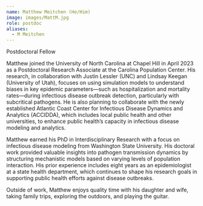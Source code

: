 ```yaml
---
name: Matthew Meitchen (He/Him)
image: images/MattM.jpg
role: postdoc
aliases:
  - M Meitchen
---
```


Postdoctoral Fellow 

Matthew joined the University of North Carolina at Chapel Hill in April 2023 as a Postdoctoral Research Associate at the Carolina Population Center. His research, in collaboration with Justin Lessler (UNC) and Lindsay Keegan (University of Utah), focuses on using simulation models to understand biases in key epidemic parameters—such as hospitalization and mortality rates—during infectious disease outbreak detection, particularly with subcritical pathogens. He is also planning to collaborate with the newly established Atlantic Coast Center for Infectious Disease Dynamics and Analytics (ACCIDDA), which includes local public health and other universities, to enhance public health’s capacity in infectious disease modeling and analytics. 

Matthew earned his PhD in Interdisciplinary Research with a focus on infectious disease modeling from Washington State University. His doctoral work provided valuable insights into pathogen transmission dynamics by structuring mechanistic models based on varying levels of population interaction. His prior experience includes eight years as an epidemiologist at a state health department, which continues to shape his research goals in supporting public health efforts against disease outbreaks. 

Outside of work, Matthew enjoys quality time with his daughter and wife, taking family trips, exploring the outdoors, and playing the guitar.

